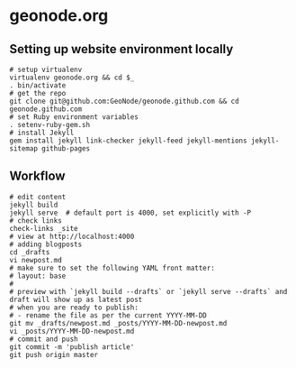 # geonode.org

## Setting up website environment locally

    # setup virtualenv
    virtualenv geonode.org && cd $_
    . bin/activate
    # get the repo
    git clone git@github.com:GeoNode/geonode.github.com && cd geonode.github.com
    # set Ruby environment variables
    . setenv-ruby-gem.sh
    # install Jekyll
    gem install jekyll link-checker jekyll-feed jekyll-mentions jekyll-sitemap github-pages

Workflow
--------

    # edit content
    jekyll build
    jekyll serve  # default port is 4000, set explicitly with -P 
    # check links
    check-links _site
    # view at http://localhost:4000
    # adding blogposts
    cd _drafts
    vi newpost.md
    # make sure to set the following YAML front matter:
    # layout: base
    #
    # preview with `jekyll build --drafts` or `jekyll serve --drafts` and draft will show up as latest post
    # when you are ready to publish:
    # - rename the file as per the current YYYY-MM-DD
    git mv _drafts/newpost.md _posts/YYYY-MM-DD-newpost.md
    vi _posts/YYYY-MM-DD-newpost.md
    # commit and push
    git commit -m 'publish article'
    git push origin master
